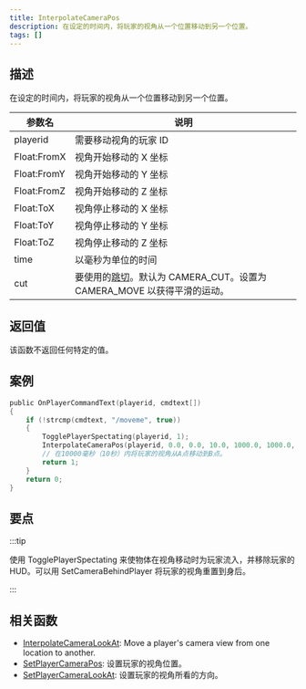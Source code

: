 ```yaml
---
title: InterpolateCameraPos
description: 在设定的时间内，将玩家的视角从一个位置移动到另一个位置。
tags: []
---
```


<VersionWarnCN version='SA-MP 0.3e' />

## 描述

在设定的时间内，将玩家的视角从一个位置移动到另一个位置。

| 参数名      | 说明                                                                                                  |
| ----------- | ----------------------------------------------------------------------------------------------------- |
| playerid    | 需要移动视角的玩家 ID                                                                                 |
| Float:FromX | 视角开始移动的 X 坐标                                                                                 |
| Float:FromY | 视角开始移动的 Y 坐标                                                                                 |
| Float:FromZ | 视角开始移动的 Z 坐标                                                                                 |
| Float:ToX   | 视角停止移动的 X 坐标                                                                                 |
| Float:ToY   | 视角停止移动的 Y 坐标                                                                                 |
| Float:ToZ   | 视角停止移动的 Z 坐标                                                                                 |
| time        | 以毫秒为单位的时间                                                                                    |
| cut         | 要使用的[跳切](./resources/cameracutstyles)。默认为 CAMERA_CUT。设置为 CAMERA_MOVE 以获得平滑的运动。 |

## 返回值

该函数不返回任何特定的值。

## 案例

```c
public OnPlayerCommandText(playerid, cmdtext[])
{
    if (!strcmp(cmdtext, "/moveme", true))
    {
        TogglePlayerSpectating(playerid, 1);
        InterpolateCameraPos(playerid, 0.0, 0.0, 10.0, 1000.0, 1000.0, 30.0, 10000, CAMERA_MOVE);
        // 在10000毫秒（10秒）内将玩家的视角从A点移动到B点。
        return 1;
    }
    return 0;
}
```

## 要点

:::tip

使用 TogglePlayerSpectating 来使物体在视角移动时为玩家流入，并移除玩家的 HUD。可以用 SetCameraBehindPlayer 将玩家的视角重置到身后。

:::

## 相关函数

- [InterpolateCameraLookAt](InterpolateCameraLookAt): Move a player's camera view from one location to another.
- [SetPlayerCameraPos](SetPlayerCameraPos): 设置玩家的视角位置。
- [SetPlayerCameraLookAt](SetPlayerCameraLookAt): 设置玩家的视角所看的方向。
